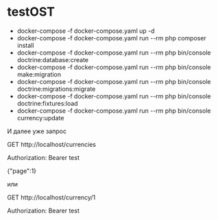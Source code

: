 # testOST

- docker-compose -f docker-compose.yaml up -d
- docker-compose -f docker-compose.yaml run --rm php composer install
- docker-compose -f docker-compose.yaml run --rm php bin/console doctrine:database:create
- docker-compose -f docker-compose.yaml run --rm php bin/console make:migration
- docker-compose -f docker-compose.yaml run --rm php bin/console doctrine:migrations:migrate
- docker-compose -f docker-compose.yaml run --rm php bin/console doctrine:fixtures:load
- docker-compose -f docker-compose.yaml run --rm php bin/console currency:update

И далее уже запрос 

GET http://localhost/currencies

Authorization: Bearer test

{"page":1}

или

GET http://localhost/currency/1

Authorization: Bearer test